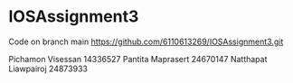 # IOSAssignment3
Code on branch main  https://github.com/6110613269/IOSAssignment3.git

Pichamon Visessan 14336527  Pantita Maprasert 24670147  Natthapat Liawpairoj 24873933

